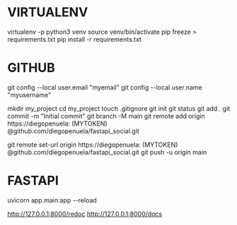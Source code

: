 # VIRTUALENV

virtualenv -p python3 venv
source venv/bin/activate
pip freeze > requirements.txt
pip install -r requirements.txt


# GITHUB 
git config --local user.email "myemail"
git config --local user.name "myusername"

mkdir my_project
cd my_project
touch .gitignore
git init
git status
git add .
git commit -m "Initial commit"
git branch -M main
git remote add origin https://diegopenuela: (MYTOKEN) @github.com/diegopenuela/fastapi_social.git

git remote set-url origin https://diegopenuela: (MYTOKEN) @github.com/diegopenuela/fastapi_social.git
git push -u origin main

# FASTAPI
uvicorn app.main:app --reload 

http://127.0.0.1:8000/redoc
http://127.0.0.1:8000/docs

